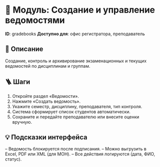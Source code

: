 # 📘 Модуль: Создание и управление ведомостями
**ID**: gradebooks
**Доступно для**: офис регистратора, преподаватель

## 📝 Описание
Создание, контроль и архивирование экзаменационных и текущих ведомостей по дисциплинам и группам.

## 🪜 Шаги
1. Откройте раздел «Ведомости».
2. Нажмите «Создать ведомость».
3. Укажите семестр, дисциплину, преподавателя, тип контроля.
4. Система сформирует список студентов автоматически.
5. Сохраните и передайте преподавателю или внесите оценки вручную.

## 💡 Подсказки интерфейса
– Ведомость блокируется после подписания.
– Можно выгрузить в Excel, PDF или XML (для МОН).
– Все действия логируются (дата, ФИО, статус).
